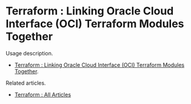 # Terraform : Linking Oracle Cloud Interface (OCI) Terraform Modules Together

Usage description.

* [Terraform : Linking Oracle Cloud Interface (OCI) Terraform Modules Together](https://oracle-base.com/articles/misc/terraform-linking-oci-modules-together).

Related articles.

* [Terraform : All Articles](https://oracle-base.com/articles/misc/articles-misc#terraform)
